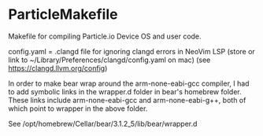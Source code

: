 # ParticleMakefile

Makefile for compiling Particle.io Device OS and user code.

config.yaml = .clangd file for ignoring clangd errors in NeoVim LSP (store or link to ~/Library/Preferences/clangd/config.yaml on mac) (see https://clangd.llvm.org/config)

In order to make bear wrap around the arm-none-eabi-gcc compiler, I had to add symbolic links in the wrapper.d folder in bear's homebrew folder. These links include arm-none-eabi-gcc and arm-none-eabi-g++, both of which point to wrapper in the above folder.

See /opt/homebrew/Cellar/bear/3.1.2_5/lib/bear/wrapper.d
